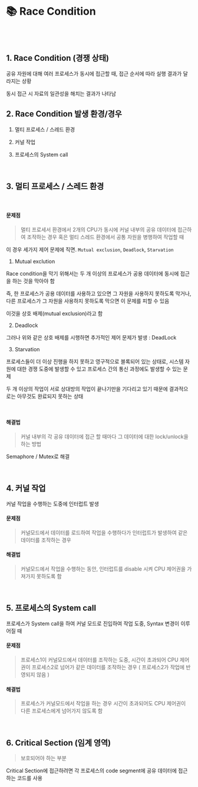 # 📚 Race Condition

<br>

<br>

## 1. Race Condition (경쟁 상태)

공유 자원에 대해 여러 프로세스가 동시에 접근할 때, 접근 순서에 따라 실행 결과가 달라지는 상황

동시 접근 시 자료의 일관성을 해치는 결과가 나타남

## 2. Race Condition 발생 환경/경우

1. 멀티 프로세스 / 스레드 환경

2. 커널 작업

3. 프로세스의 System call

<br>

## 3. 멀티 프로세스 / 스레드 환경

<br>

#### 문제점

> 멀티 프로세서 환경에서 2개의 CPU가 동시에 커널 내부의 공유 데이터에 접근하여 조작하는 경우 혹은 멀티 스레드 환경에서 공통 자원을 병행하여 작업할 때

이 경우 세가지 제어 문제에 직면. `Mutual exclusion`, `Deadlock`, `Starvation`

1. Mutual exclution

Race condition을 막기 위해서는 두 개 이상의 프로세스가 공용 데이터에 동시에 접근을 하는 것을 막아야 함

즉, 한 프로세스가 공용 데이터를 사용하고 있으면 그 자원을 사용하지 못하도록 막거나, 다른 프로세스가 그 자원을 사용하지 못하도록 막으면 이 문제를 피할 수 있음

이것을 상호 배제(mutual exclusion)라고 함

2. Deadlock

그러나 위와 같은 상호 배제를 시행하면 추가적인 제어 문제가 발생 : DeadLock

3. Starvation

프로세스들이 더 이상 진행을 하지 못하고 영구적으로 블록되어 있는 상태로, 시스템 자원에 대한 경쟁 도중에 발생할 수 있고 프로세스 간의 통신 과정에도 발생할 수 있는 문제

두 개 이상의 작업이 서로 상대방의 작업이 끝나기만을 기다리고 있기 때문에 결과적으로는 아무것도 완료되지 못하는 상태

<br>

#### 해결법

> 커널 내부의 각 공유 데이터에 접근 할 때마다 그 데이터에 대한 lock/unlock을 하는 방법

Semaphore / Mutex로 해결

<br>

## 4. 커널 작업

커널 작업을 수행하는 도중에 인터럽트 발생

#### 문제점

> 커널모드에서 데이터를 로드하여 작업을 수행하다가 인터럽트가 발생하여 같은 데이터를 조작하는 경우

#### 해결법

> 커널모드에서 작업을 수행하는 동안, 인터럽트를 disable 시켜 CPU 제어권을 가져가지 못하도록 함

<br>

## 5. 프로세스의 System call

프로세스가 System call을 하여 커널 모드로 진입하여 작업 도중, Syntax 변경이 이루어질 때

#### 문제점

> 프로세스1이 커널모드에서 데이터를 조작하는 도중, 시간이 초과되어 CPU 제어권이 프로세스2로 넘어가 같은 데이터를 조작하는 경우 ( 프로세스2가 작업에 반영되지 않음 )

#### 해결법

> 프로세스가 커널모드에서 작업을 하는 경우 시간이 초과되어도 CPU 제어권이 다른 프로세스에게 넘어가지 않도록 함

<br>

## 6. Critical Section (임계 영역)

> 보호되어야 하는 부분

Critical Section에 접근하려면 각 프로세스의 code segment에 공유 데이터에 접근하는 코드를 사용

<br>

